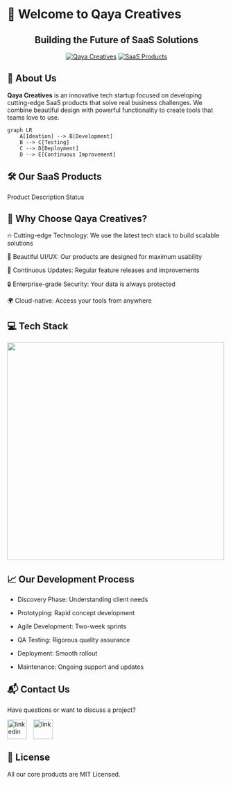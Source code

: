 # 🚀 Welcome to Qaya Creatives 

<h2 align="center">Building the Future of SaaS Solutions</h2>

<div align="center">
  
[![Qaya Creatives](https://img.shields.io/badge/Qaya_Creatives-%230072C6.svg?style=for-the-badge&logo=azure-devops&logoColor=white)](https://qayacreatives.com)
[![SaaS Products](https://img.shields.io/badge/Specializing_in-SaaS_Products-%2342a5f5.svg?style=for-the-badge)](https://qayacreatives.com/products)


</div>

## 🌟 About Us

**Qaya Creatives** is an innovative tech startup focused on developing cutting-edge SaaS products that solve real business challenges. We combine beautiful design with powerful functionality to create tools that teams love to use.

```mermaid
graph LR
    A[Ideation] --> B[Development]
    B --> C[Testing]
    C --> D[Deployment]
    D --> E[Continuous Improvement]

```

## 🛠 Our SaaS Products
<div align="">
Product	Description	Status


</div>

## 🚀 Why Choose Qaya Creatives?
🔥 Cutting-edge Technology: We use the latest tech stack to build scalable solutions

🎨 Beautiful UI/UX: Our products are designed for maximum usability

🔄 Continuous Updates: Regular feature releases and improvements

🔒 Enterprise-grade Security: Your data is always protected

🌍 Cloud-native: Access your tools from anywhere


## 💻 Tech Stack

<img  src="https://skillicons.dev/icons?i=laravel,php,js,ts,react,nextjs,redux,jquery,postgres,sqlite,mongodb,css,sass,tailwind,bootstrap,git,github,heroku,figma,ai,xd,ps" style="width: 500px" />


## 📈 Our Development Process
- Discovery Phase: Understanding client needs

- Prototyping: Rapid concept development

- Agile Development: Two-week sprints

- QA Testing: Rigorous quality assurance

- Deployment: Smooth rollout

- Maintenance: Ongoing support and updates


## 📬 Contact Us
Have questions or want to discuss a project?

<div align="left" style="display:flex; gap: 15px;">
  <a href="https://www.linkedin.com/in/annastacia-mumbua/" style="text-decoration: none;">
    <img width="45" height="45" src="https://img.icons8.com/3d-fluency/45/linkedin.png" alt="linkedin"/>
  </a>
  <a href='https:://annastacia.dev>' style="text-decoration: none;">
    <img width="45" height="45" src="https://img.icons8.com/3d-fluency/45/link.png" alt="link"/>
  </a>
</div>

## 📄 License
All our core products are MIT Licensed.
